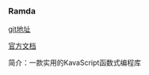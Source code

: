 ### Ramda

[git地址](https://github.com/ramda/ramda)

[官方文档](https://ramda.cn/)

简介：一款实用的KavaScript函数式编程库

